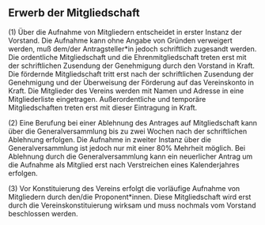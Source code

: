 ## Erwerb der Mitgliedschaft

(1) Über die Aufnahme von Mitgliedern entscheidet in erster Instanz der Vorstand. Die Aufnahme kann ohne Angabe von Gründen verweigert werden, muß dem/der Antragsteller*in jedoch schriftlich zugesandt werden. Die ordentliche Mitgliedschaft und die Ehrenmitgliedschaft treten erst mit der schriftlichen Zusendung der Genehmigung durch den Vorstand in Kraft. Die fördernde Mitgliedschaft tritt erst nach der schriftlichen Zusendung der Genehmigung und der Überweisung der Förderung auf das Vereinskonto in Kraft. Die Mitglieder des Vereins werden mit Namen und Adresse in eine Mitgliederliste eingetragen. Außerordentliche und temporäre Mitgliedschaften treten erst mit dieser Eintragung in Kraft.

(2) Eine Berufung bei einer Ablehnung des Antrages auf Mitgliedschaft kann über die Generalversammlung bis zu zwei Wochen nach der schriftlichen Ablehnung erfolgen. Die Aufnahme in zweiter Instanz über die Generalversammlung ist jedoch nur mit einer 80% Mehrheit möglich. Bei Ablehnung durch die Generalversammlung kann ein neuerlicher Antrag um die Aufnahme als Mitglied erst nach Verstreichen eines Kalenderjahres erfolgen.

(3) Vor Konstituierung des Vereins erfolgt die vorläufige Aufnahme von Mitgliedern durch den/die Proponent\*innen. Diese Mitgliedschaft wird erst durch die Vereinskonstituierung wirksam und muss nochmals vom Vorstand beschlossen werden.
